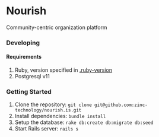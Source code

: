 # Nourish

Community-centric organization platform

### Developing

#### Requirements

1. Ruby, version specified in [.ruby-version](https://github.com/zinc-technology/nourish.is/blob/production/.ruby-version)
1. Postgresql v11

### Getting Started

1. Clone the repository: `git clone git@github.com:zinc-technology/nourish.is.git`
1. Install dependencies: `bundle install`
1. Setup the database: `rake db:create db:migrate db:seed`
1. Start Rails server: `rails s`